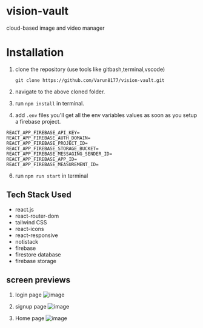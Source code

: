 # vision-vault
cloud-based image and video manager

# Installation
 1. clone the repository (use tools like gitbash,terminal,vscode)

    ```git clone https://github.com/Varun8177/vision-vault.git```
 3. navigate to the above cloned folder.
 4. run `npm install` in terminal.
 5. add `.env` files
you'll get all the env variables values as soon as you setup a firebase project.
```
REACT_APP_FIREBASE_API_KEY=
REACT_APP_FIREBASE_AUTH_DOMAIN=
REACT_APP_FIREBASE_PROJECT_ID=
REACT_APP_FIREBASE_STORAGE_BUCKET=
REACT_APP_FIREBASE_MESSAGING_SENDER_ID=
REACT_APP_FIREBASE_APP_ID=
REACT_APP_FIREBASE_MEASUREMENT_ID=
```
 6. run `npm run start` in terminal

## Tech Stack Used

- react.js
- react-router-dom
- tailwind CSS
- react-icons
- react-responsive
- notistack
- firebase
- firestore database
- firebase storage

## screen previews
1. login page
![image](https://github.com/Varun8177/vision-vault/assets/112754116/6955d252-2115-47dd-b4d9-5df2533e6c84)

2. signup page
![image](https://github.com/Varun8177/vision-vault/assets/112754116/4353d718-d7cf-416b-87a6-f0fa8bbaff53)

3. Home page
![image](https://github.com/Varun8177/vision-vault/assets/112754116/dbf64d07-a3c7-44d0-8895-4c5ff8622d42)

